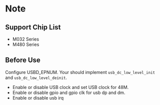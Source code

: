 # Note

## Support Chip List

- M032 Series
- M480 Series

## Before Use

Configure USBD_EPNUM.
Your should implement `usb_dc_low_level_init` and `usb_dc_low_level_deinit`.
- Enable or disable USB clock and set USB clock for 48M.
- Enable or disable gpio and gpio clk for usb dp and dm.
- Enable or disable usb irq
